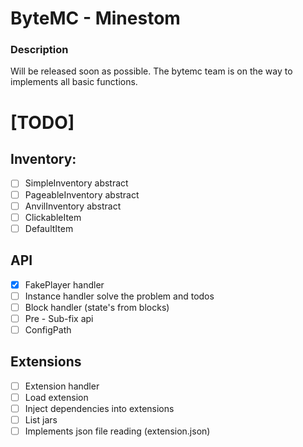 # ByteMC - Minestom

### Description
Will be released soon as possible. The bytemc team is on the way to implements all basic functions.

# [TODO]
## Inventory:
- [ ] SimpleInventory abstract
- [ ] PageableInventory abstract
- [ ] AnvilInventory abstract
- [ ] ClickableItem
- [ ] DefaultItem
## API
- [x] FakePlayer handler
- [ ] Instance handler solve the problem and todos
- [ ] Block handler (state's from blocks)
- [ ] Pre - Sub-fix api
- [ ] ConfigPath
## Extensions
- [ ] Extension handler
- [ ] Load extension
- [ ] Inject dependencies into extensions
- [ ] List jars
- [ ] Implements json file reading (extension.json)